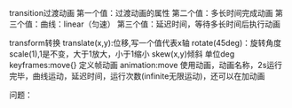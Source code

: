 transition过渡动画
    第一个值：过渡动画的属性
    第二个值：多长时间完成动画
    第三个值：曲线：linear（匀速）
    第三个值：延迟时间，等待多长时间后执行动画

transform转换
    translate(x,y):位移,写一个值代表x轴
    rotate(45deg)：旋转角度
    scale(1),1是不变，大于1放大，小于1缩小
    skew(x,y)倾斜  单位deg
keyframes:move{} 定义帧动画
animation:move  使用动画，动画名称，2s运行完毕，曲线运动，延迟时间，运行次数(infinite无限运动)，还可以在加动画
    
问题：
